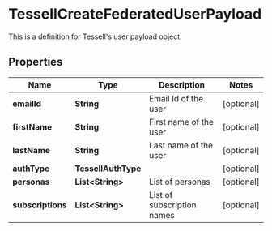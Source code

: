 

# TessellCreateFederatedUserPayload

This is a definition for Tessell's user payload object

## Properties

Name | Type | Description | Notes
------------ | ------------- | ------------- | -------------
**emailId** | **String** | Email Id of the user |  [optional]
**firstName** | **String** | First name of the user |  [optional]
**lastName** | **String** | Last name of the user |  [optional]
**authType** | **TessellAuthType** |  |  [optional]
**personas** | **List&lt;String&gt;** | List of personas |  [optional]
**subscriptions** | **List&lt;String&gt;** | List of subscription names |  [optional]



